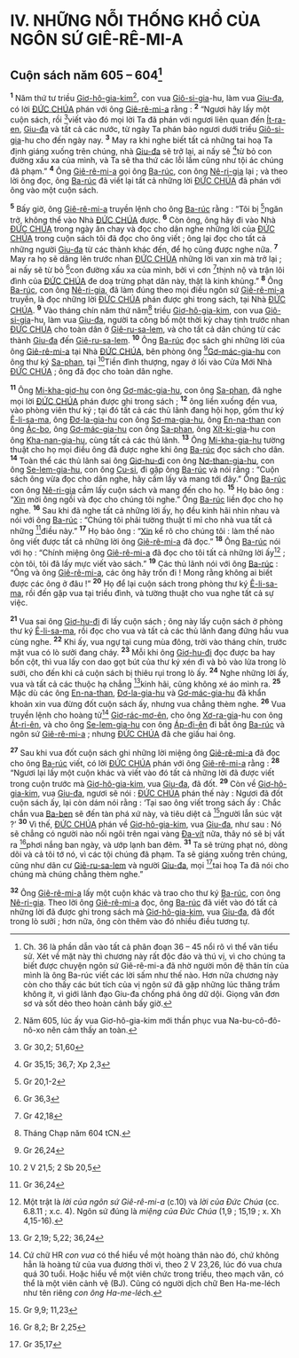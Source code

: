 # IV. NHỮNG NỖI THỐNG KHỔ CỦA NGÔN SỨ GIÊ-RÊ-MI-A

## Cuộn sách năm 605 – 604[^1-8a2f5d2d-75f9-4a0f-b4b8-c74cad90e60f]
<sup><b>1</b></sup> Năm thứ tư triều [Giơ-hô-gia-kim]()[^2-8a2f5d2d-75f9-4a0f-b4b8-c74cad90e60f], con vua [Giô-si-gia]()-hu, làm vua [Giu-đa](), có lời [ĐỨC CHÚA]() phán với ông [Giê-rê-mi-a]() rằng : <sup><b>2</b></sup> “Ngươi hãy lấy một cuộn sách, rồi [^1@-8a2f5d2d-75f9-4a0f-b4b8-c74cad90e60f]viết vào đó mọi lời Ta đã phán với ngươi liên quan đến [Ít-ra-en](), [Giu-đa]() và tất cả các nước, từ ngày Ta phán bảo ngươi dưới triều [Giô-si-gia]()-hu cho đến ngày nay. <sup><b>3</b></sup> May ra khi nghe biết tất cả những tai hoạ Ta định giáng xuống trên chúng, nhà [Giu-đa]() sẽ trở lại, ai nấy sẽ [^2@-8a2f5d2d-75f9-4a0f-b4b8-c74cad90e60f]từ bỏ con đường xấu xa của mình, và Ta sẽ tha thứ các lỗi lầm cũng như tội ác chúng đã phạm.” <sup><b>4</b></sup> Ông [Giê-rê-mi-a]() gọi ông [Ba-rúc](), con ông [Nê-ri-gia]() lại ; và theo lời ông đọc, ông [Ba-rúc]() đã viết lại tất cả những lời [ĐỨC CHÚA]() đã phán với ông vào một cuộn sách.

<sup><b>5</b></sup> Bấy giờ, ông [Giê-rê-mi-a]() truyền lệnh cho ông [Ba-rúc]() rằng : “Tôi bị [^3@-8a2f5d2d-75f9-4a0f-b4b8-c74cad90e60f]ngăn trở, không thể vào Nhà [ĐỨC CHÚA]() được. <sup><b>6</b></sup> Còn ông, ông hãy đi vào Nhà [ĐỨC CHÚA]() trong ngày ăn chay và đọc cho dân nghe những lời của [ĐỨC CHÚA]() trong cuộn sách tôi đã đọc cho ông viết ; ông lại đọc cho tất cả những người [Giu-đa]() từ các thành khác đến, để họ cũng được nghe nữa. <sup><b>7</b></sup> May ra họ sẽ dâng lên trước nhan [ĐỨC CHÚA]() những lời van xin mà trở lại ; ai nấy sẽ từ bỏ [^4@-8a2f5d2d-75f9-4a0f-b4b8-c74cad90e60f]con đường xấu xa của mình, bởi vì cơn [^5@-8a2f5d2d-75f9-4a0f-b4b8-c74cad90e60f]thịnh nộ và trận lôi đình của [ĐỨC CHÚA]() đe doạ trừng phạt dân này, thật là kinh khủng.” <sup><b>8</b></sup> Ông [Ba-rúc](), con ông [Nê-ri-gia](), đã làm đúng theo mọi điều ngôn sứ [Giê-rê-mi-a]() truyền, là đọc những lời [ĐỨC CHÚA]() phán được ghi trong sách, tại Nhà [ĐỨC CHÚA](). <sup><b>9</b></sup> Vào tháng chín năm thứ năm[^3-8a2f5d2d-75f9-4a0f-b4b8-c74cad90e60f] triều [Giơ-hô-gia-kim](), con vua [Giô-si-gia]()-hu, làm vua [Giu-đa](), người ta công bố một thời kỳ chay tịnh trước nhan [ĐỨC CHÚA]() cho toàn dân ở [Giê-ru-sa-lem](), và cho tất cả dân chúng từ các thành [Giu-đa]() đến [Giê-ru-sa-lem](). <sup><b>10</b></sup> Ông [Ba-rúc]() đọc sách ghi những lời của ông [Giê-rê-mi-a]() tại Nhà [ĐỨC CHÚA](), bên phòng ông [^6@-8a2f5d2d-75f9-4a0f-b4b8-c74cad90e60f][Gơ-mác-gia-hu]() con ông thư ký [Sa-phan](), tại [^7@-8a2f5d2d-75f9-4a0f-b4b8-c74cad90e60f]Tiền đình thượng, ngay ở lối vào Cửa Mới Nhà [ĐỨC CHÚA]() ; ông đã đọc cho toàn dân nghe.

<sup><b>11</b></sup> Ông [Mi-kha-giơ-hu]() con ông [Gơ-mác-gia-hu](), con ông [Sa-phan](), đã nghe mọi lời [ĐỨC CHÚA]() phán được ghi trong sách ; <sup><b>12</b></sup> ông liền xuống đền vua, vào phòng viên thư ký ; tại đó tất cả các thủ lãnh đang hội họp, gồm thư ký [Ê-li-sa-ma](), ông [Đơ-la-gia-hu]() con ông [Sơ-ma-gia-hu](), ông [En-na-than]() con ông [Ác-bo](), ông [Gơ-mác-gia-hu]() con ông [Sa-phan](), ông [Xít-ki-gia]()-hu con ông [Kha-nan-gia-hu](), cùng tất cả các thủ lãnh. <sup><b>13</b></sup> Ông [Mi-kha-gia-hu]() tường thuật cho họ mọi điều ông đã được nghe khi ông [Ba-rúc]() đọc sách cho dân. <sup><b>14</b></sup> Toàn thể các thủ lãnh sai ông [Giơ-hu-đi]() con ông [Nơ-than-gia-hu](), con ông [Se-lem-gia-hu](), con ông [Cu-si](), đi gặp ông [Ba-rúc]() và nói rằng : “Cuộn sách ông vừa đọc cho dân nghe, hãy cầm lấy và mang tới đây.” Ông [Ba-rúc]() con ông [Nê-ri-gia]() cầm lấy cuộn sách và mang đến cho họ. <sup><b>15</b></sup> Họ bảo ông : “[Xin]() mời ông ngồi và đọc cho chúng tôi nghe.” Ông [Ba-rúc]() liền đọc cho họ nghe. <sup><b>16</b></sup> Sau khi đã nghe tất cả những lời ấy, họ đều kinh hãi nhìn nhau và nói với ông [Ba-rúc]() : “Chúng tôi phải tường thuật tỉ mỉ cho nhà vua tất cả những [^8@-8a2f5d2d-75f9-4a0f-b4b8-c74cad90e60f]điều này.” <sup><b>17</b></sup> Họ bảo ông : “[Xin]() kể rõ cho chúng tôi : làm thế nào ông viết được tất cả những lời ông [Giê-rê-mi-a]() đã đọc.” <sup><b>18</b></sup> Ông [Ba-rúc]() nói với họ : “Chính miệng ông [Giê-rê-mi-a]() đã đọc cho tôi tất cả những lời ấy[^4-8a2f5d2d-75f9-4a0f-b4b8-c74cad90e60f] ; còn tôi, tôi đã lấy mực viết vào sách.” <sup><b>19</b></sup> Các thủ lãnh nói với ông [Ba-rúc]() : “Ông và ông [Giê-rê-mi-a](), các ông hãy trốn đi ! Mong rằng không ai biết được các ông ở đâu !” <sup><b>20</b></sup> Họ để lại cuộn sách trong phòng thư ký [Ê-li-sa-ma](), rồi đến gặp vua tại triều đình, và tường thuật cho vua nghe tất cả sự việc.

<sup><b>21</b></sup> Vua sai ông [Giơ-hu-đi]() đi lấy cuộn sách ; ông này lấy cuộn sách ở phòng thư ký [Ê-li-sa-ma](), rồi đọc cho vua và tất cả các thủ lãnh đang đứng hầu vua cùng nghe. <sup><b>22</b></sup> Khi ấy, vua ngự tại cung mùa đông, trời vào tháng chín, trước mặt vua có lò sưởi đang cháy. <sup><b>23</b></sup> Mỗi khi ông [Giơ-hu-đi]() đọc được ba hay bốn cột, thì vua lấy con dao gọt bút của thư ký xén đi và bỏ vào lửa trong lò sưởi, cho đến khi cả cuộn sách bị thiêu rụi trong lò ấy. <sup><b>24</b></sup> Nghe những lời ấy, vua và tất cả các thuộc hạ chẳng [^9@-8a2f5d2d-75f9-4a0f-b4b8-c74cad90e60f]kinh hãi, cũng không xé áo mình ra. <sup><b>25</b></sup> Mặc dù các ông [En-na-than](), [Đơ-la-gia-hu]() và [Gơ-mác-gia-hu]() đã khẩn khoản xin vua đừng đốt cuộn sách ấy, nhưng vua chẳng thèm nghe. <sup><b>26</b></sup> Vua truyền lệnh cho hoàng tử[^5-8a2f5d2d-75f9-4a0f-b4b8-c74cad90e60f] [Giơ-rác-mơ-ên](), cho ông [Xơ-ra-gia]()-hu con ông [Át-ri-ên](), và cho ông [Se-lem-gia-hu]() con ông [Áp-đi-ên]() đi bắt ông [Ba-rúc]() và ngôn sứ [Giê-rê-mi-a]() ; nhưng [ĐỨC CHÚA]() đã che giấu hai ông.

<sup><b>27</b></sup> Sau khi vua đốt cuộn sách ghi những lời miệng ông [Giê-rê-mi-a]() đã đọc cho ông [Ba-rúc]() viết, có lời [ĐỨC CHÚA]() phán với ông [Giê-rê-mi-a]() rằng : <sup><b>28</b></sup> “Ngươi lại lấy một cuộn khác và viết vào đó tất cả những lời đã được viết trong cuộn trước mà [Giơ-hô-gia-kim](), vua [Giu-đa](), đã đốt. <sup><b>29</b></sup> Còn về [Giơ-hô-gia-kim](), vua [Giu-đa](), ngươi sẽ nói : [ĐỨC CHÚA]() phán thế này : Ngươi đã đốt cuộn sách ấy, lại còn dám nói rằng : ‘Tại sao ông viết trong sách ấy : Chắc chắn vua [Ba-ben]() sẽ đến tàn phá xứ này, và tiêu diệt cả [^10@-8a2f5d2d-75f9-4a0f-b4b8-c74cad90e60f]người lẫn súc vật ?’ <sup><b>30</b></sup> Vì thế, [ĐỨC CHÚA]() phán về [Giơ-hô-gia-kim](), vua [Giu-đa](), như sau : Nó sẽ chẳng có người nào nối ngôi trên ngai vàng [Đa-vít]() nữa, thây nó sẽ bị vất ra [^11@-8a2f5d2d-75f9-4a0f-b4b8-c74cad90e60f]phơi nắng ban ngày, và ướp lạnh ban đêm. <sup><b>31</b></sup> Ta sẽ trừng phạt nó, dòng dõi và cả tôi tớ nó, vì các tội chúng đã phạm. Ta sẽ giáng xuống trên chúng, cũng như dân cư [Giê-ru-sa-lem]() và người [Giu-đa](), mọi [^12@-8a2f5d2d-75f9-4a0f-b4b8-c74cad90e60f]tai hoạ Ta đã nói cho chúng mà chúng chẳng thèm nghe.”

<sup><b>32</b></sup> Ông [Giê-rê-mi-a]() lấy một cuộn khác và trao cho thư ký [Ba-rúc](), con ông [Nê-ri-gia](). Theo lời ông [Giê-rê-mi-a]() đọc, ông [Ba-rúc]() đã viết vào đó tất cả những lời đã được ghi trong sách mà [Giơ-hô-gia-kim](), vua [Giu-đa](), đã đốt trong lò sưởi ; hơn nữa, ông còn thêm vào đó nhiều điều tương tự.

[^1-8a2f5d2d-75f9-4a0f-b4b8-c74cad90e60f]: Ch. 36 là phần dẫn vào tất cả phân đoạn 36 – 45 nổi rõ vì thể văn tiểu sử. Xét về mặt này thì chương này rất độc đáo và thú vị, vì cho chúng ta biết được chuyện ngôn sứ Giê-rê-mi-a đã nhờ người môn đệ thân tín của mình là ông Ba-rúc viết các lời sấm như thế nào. Hơn nữa chương này còn cho thấy các bút tích của vị ngôn sứ đã gặp những lúc thăng trầm không ít, vì giới lãnh đạo Giu-đa chống phá ông dữ dội. Giọng văn đơn sơ và sốt dẻo theo hoàn cảnh bấy giờ.
[^2-8a2f5d2d-75f9-4a0f-b4b8-c74cad90e60f]: Năm 605, lúc ấy vua Giơ-hô-gia-kim mới thần phục vua Na-bu-cô-đô-nô-xo nên cảm thấy an toàn.
[^3-8a2f5d2d-75f9-4a0f-b4b8-c74cad90e60f]: Tháng Chạp năm 604 tCN.
[^4-8a2f5d2d-75f9-4a0f-b4b8-c74cad90e60f]: Một trật là *lời của ngôn sứ Giê-rê-mi-a* (c.10) và *lời của Đức Chúa* (cc. 6.8.11 ; x.c. 4). Ngôn sứ đúng là *miệng của Đức Chúa* (1,9 ; 15,19 ; x. Xh 4,15-16).
[^5-8a2f5d2d-75f9-4a0f-b4b8-c74cad90e60f]: Cứ chữ HR *con vua* có thể hiểu về một hoàng thân nào đó, chứ không hẳn là hoàng tử của vua đương thời vì, theo 2 V 23,26, lúc đó vua chưa quá 30 tuổi. Hoặc hiểu về một viên chức trong triều, theo mạch văn, có thể là một viên cảnh vệ (BJ). Cũng có người dịch chữ Ben Ha-me-léch như tên riêng *con ông Ha-me-léc*h.
[^1@-8a2f5d2d-75f9-4a0f-b4b8-c74cad90e60f]: Gr 30,2; 51,60
[^2@-8a2f5d2d-75f9-4a0f-b4b8-c74cad90e60f]: Gr 35,15; 36,7; Xp 2,3
[^3@-8a2f5d2d-75f9-4a0f-b4b8-c74cad90e60f]: Gr 20,1-2
[^4@-8a2f5d2d-75f9-4a0f-b4b8-c74cad90e60f]: Gr 36,3
[^5@-8a2f5d2d-75f9-4a0f-b4b8-c74cad90e60f]: Gr 42,18
[^6@-8a2f5d2d-75f9-4a0f-b4b8-c74cad90e60f]: Gr 26,24
[^7@-8a2f5d2d-75f9-4a0f-b4b8-c74cad90e60f]: 2 V 21,5; 2 Sb 20,5
[^8@-8a2f5d2d-75f9-4a0f-b4b8-c74cad90e60f]: Gr 36,24
[^9@-8a2f5d2d-75f9-4a0f-b4b8-c74cad90e60f]: Gr 2,19; 5,22; 36,24
[^10@-8a2f5d2d-75f9-4a0f-b4b8-c74cad90e60f]: Gr 9,9; 11,23
[^11@-8a2f5d2d-75f9-4a0f-b4b8-c74cad90e60f]: Gr 8,2; Br 2,25
[^12@-8a2f5d2d-75f9-4a0f-b4b8-c74cad90e60f]: Gr 35,17